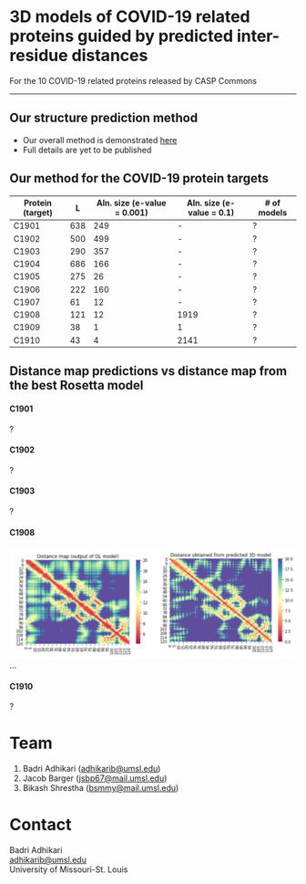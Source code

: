 # 3D models of COVID-19 related proteins guided by predicted inter-residue distances
For the 10 COVID-19 related proteins released by CASP Commons
<hr>

## Our structure prediction method
* Our overall method is demonstrated [here](./Full-Pipeline.md)
* Full details are yet to be published

## Our method for the COVID-19 protein targets
| Protein (target)  | L  | Aln. size (e-value = 0.001) | Aln. size (e-value = 0.1) | # of models |
|---|---|---|---|---|
| C1901 | 638 | 249  | -  | ? |
| C1902 | 500  | 499  | - | ? |
| C1903 | 290  | 357  | -  | ? |
| C1904 | 686  | 166  |  - | ? |
| C1905 | 275  | 26  |  - | ? |
| C1906 | 222  | 160  | -  | ? |
| C1907 | 61  |  12 |  - | ? |
| C1908 | 121  |  12 | 1919  | ? |
| C1909 | 38  |  1 | 1  | ? |
| C1910 | 43  | 4  |  2141 | ? |
 
## Distance map predictions vs distance map from the best Rosetta model
#### C1901
?
#### C1902
?
#### C1903
?
#### C1908
![](./distance-maps/C1908.png)  
...
#### C1910
?

# Team
1. Badri Adhikari (adhikarib@umsl.edu)
1. Jacob Barger (jsbp67@mail.umsl.edu)
1. Bikash Shrestha (bsmmy@mail.umsl.edu)

# Contact
Badri Adhikari  
adhikarib@umsl.edu  
University of Missouri-St. Louis  
